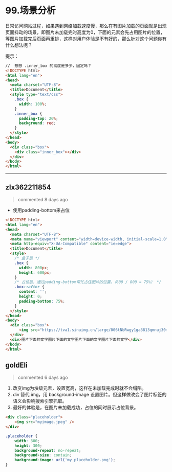 
 # 99.场景分析 
 日常访问网站过程，如果遇到网络加载速度慢，那么在有图片加载的页面就是出现页面抖动的场景，即图片未加载完时高度为0，下面的元素会先占用图片的位置，等图片加载完后页面再重排，这样对用户体验是不有好的，那么针对这个问题你有什么想法呢？

提示：
```html
//  想想 .inner_box 的高度是多少，固定吗？
<!DOCTYPE html>
<html lang="en">
<head>
  <meta charset="UTF-8">
  <title>Document</title>
  <style type="text/css">
    .box {
      width: 100%;
    }
    .inner_box {
      padding-top: 20%;
      background: red;
    }
  </style>
</head>
<body>
  <div class="box">
    <div class="inner_box"></div>
  </div>
</body>
</html>
``` 
 ***
## zlx362211854 
 > commented 8 days ago 

* 使用padding-bottom来占位

```html
<!DOCTYPE html>
<html lang="en">
<head>
  <meta charset="UTF-8">
  <meta name="viewport" content="width=device-width, initial-scale=1.0">
  <meta http-equiv="X-UA-Compatible" content="ie=edge">
  <title>Document</title>
  <style>
    /* 盒子层 */
    .box {
      width: 800px;
      height: 600px;
    }
    /* 占位层，通过padding-bottom帮忙占住图片的位置，（600 / 800 = 75%） */
    .box::after {
      content: '';
      height: 0;
      padding-bottom: 75%;
    }
  </style>
</head>
<body>
  <div class="box">
      <img src="https://tva1.sinaimg.cn/large/006tNbRwgy1ga3813qmnuj30m80go0uk.jpg" alt="" class="img">
  </div>
  <div>图片下面的文字图片下面的文字图片下面的文字图片下面的文字</div>
</body>
</html>

```
## goldEli 
 > commented 6 days ago 

1. 改变img为块级元素，设置宽高，这样在未加载完成时就不会塌陷。
2. div 替代 img，用 background-image 设置图片。但这样做改变了图片标签的语义会影响搜索引擎抓取。
3. 最好的体验是，在图片未加载成功，占位的同时展示占位背景。


```html
<div class="placeholder">
    <img src="myimage.jpeg" />
</div>

```

```css
.placeholder {
    width: 300;
    height: 300;
    background-repeat: no-repeat;
    background-size: contain;
    background-image: url('my_placeholder.png');
}

```